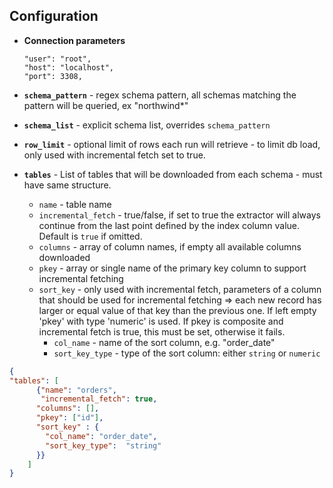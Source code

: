 ## Configuration
    
- **Connection parameters**

    ```"#password": "mypass",
    "user": "root",
    "host": "localhost",
    "port": 3308,
  ```
- **`schema_pattern`** - regex schema pattern, all schemas matching the pattern will be queried, ex "northwind*"
- **`schema_list`** - explicit schema list, overrides `schema_pattern`
- **`row_limit`** - optional limit of rows each run will retrieve - to limit db load, only used with incremental fetch set to true. 
- **`tables`** - List of tables that will be downloaded from each schema - must have same structure.
    - `name` - table name
    - `incremental_fetch` - true/false, if set to true the extractor will always continue from the last point defined 
by the index column value. Default is `true` if omitted.
    - `columns` - array of column names, if empty all available columns downloaded
    - `pkey` - array or single name of the primary key column to support incremental fetching
    - `sort_key` - only used with incremental fetch, parameters of a column that should be used for incremental fetching => each new record has larger or equal value 
     of that key than the previous one. If left empty 'pkey' with type 'numeric' is used. If pkey is composite and incremental fetch is true,
      this must be set, otherwise it fails.
        - `col_name` - name of the sort column, e.g. "order_date"
        - `sort_key_type` - type of the sort column: either `string` or `numeric`
    
```json
{
"tables": [
      {"name": "orders",
       "incremental_fetch": true,
      "columns": [],
      "pkey": ["id"],
      "sort_key" : {
        "col_name": "order_date",
        "sort_key_type":  "string"
      }}
    ]
}
  ```